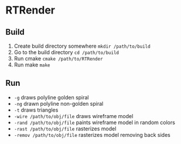 # RTRender

## Build
  1. Create build directory somewhere `mkdir /path/to/build`
  2. Go to the build directory `cd /path/to/build`
  3. Run cmake `cmake /path/to/RTRender`
  4. Run make `make`

## Run
  * `-g` draws polyline golden spiral
  * `-ng` drawn polyline non-golden spiral
  * `-t` draws triangles
  * `-wire /path/to/obj/file` draws wireframe model
  * `-rand /path/to/obj/file` paints wireframe model in random colors
  * `-rast /path/to/obj/file` rasterizes model
  * `-remov /path/to/obj/file` rasterizes model removing back sides

